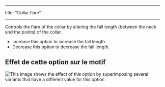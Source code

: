 - - -
title: "Collar flare"
- - -

Controls the flare of the collar by altering the fall length (between the neck and the points) of the collar.

- Increase this option to increase the fall length.
- Decrease this option to decrease the fall length.

## Effet de cette option sur le motif

![This image shows the effect of this option by superimposing several variants that have a different value for this option](carlton_collarflare_sample.svg "Effect of this option on the pattern")
